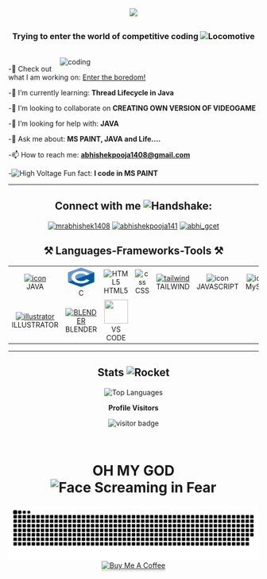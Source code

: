 <h1 align="center">
    <img src="https://readme-typing-svg.herokuapp.com/?font=Righteous&size=35&center=true&vCenter=true&width=500&height=70&duration=4000&lines=Hello,+Eveyone!+👋;+This+is+Abhishek...;+Nice+to+meet+you!;" />
</h1>

<h3 align="center">Trying to enter the world of competitive coding <img src="https://raw.githubusercontent.com/Tarikul-Islam-Anik/Animated-Fluent-Emojis/master/Emojis/Travel%20and%20places/Locomotive.png" alt="Locomotive" width="30" height="30" /></h3>

<br/>
<img align="right" alt="coding" width="400" src="https://i.gifer.com/59ZV.gif">

<div align="left">


-🔭 Check out what I am working on: [Enter the boredom!]([https://coder-verse.netlify.app])

-🌱 I’m currently learning: **Thread Lifecycle in Java**

-👯 I’m looking to collaborate on **CREATING OWN VERSION OF VIDEOGAME**

-🤝 I’m looking for help with: **JAVA**

-💬 Ask me about: **MS PAINT, JAVA  and Life....**

-📫 How to reach me: **abhishekpooja1408@gmail.com**

-<img src="https://raw.githubusercontent.com/Tarikul-Islam-Anik/Animated-Fluent-Emojis/master/Emojis/Travel%20and%20places/High%20Voltage.png" alt="High Voltage" width="25"/> Fun fact: **I code in MS PAINT**

 </div>

<hr/>

<h2 align="center">Connect with me <img src="https://raw.githubusercontent.com/Tarikul-Islam-Anik/Animated-Fluent-Emojis/master/Emojis/Hand%20gestures/Handshake.png" alt="Handshake" width="30" height="30" />:</h2>
<p align="center">
<a href="https://twitter.com/mrabhishek1408" target="blank"><img align="center" src="https://raw.githubusercontent.com/rahuldkjain/github-profile-readme-generator/master/src/images/icons/Social/twitter.svg" alt="mrabhishek1408" height="30" width="40" /></a>
<a href="https://www.hackerrank.com/abhishekpooja141" target="blank"><img align="center" src="https://raw.githubusercontent.com/rahuldkjain/github-profile-readme-generator/master/src/images/icons/Social/hackerrank.svg" alt="abhishekpooja141" height="30" width="40" /></a>
<a href="https://www.leetcode.com/abhi_gcet" target="blank"><img align="center" src="https://raw.githubusercontent.com/rahuldkjain/github-profile-readme-generator/master/src/images/icons/Social/leet-code.svg" alt="abhi_gcet" height="30" width="40" /></a>
</p>
 
<h2 align="center">⚒️ Languages-Frameworks-Tools ⚒️</h2>
<table>
  <tr>
    <td align="center" width="96">
      <a href="https://www.java.com" target="_blank" rel="noreferrer"> 
    <img src="https://techstack-generator.vercel.app/java-icon.svg" alt="icon" width="65" style="width: 65px; height: 65px; margin-right: 0px; margin-bottom: 0px;" /></a>
    <br />JAVA
    </td>
    <td align="center" width="96">
      <a href="https://www.cprogramming.com/" target="_blank" rel="noreferrer"> 
          <img src="https://raw.githubusercontent.com/devicons/devicon/master/icons/c/c-original.svg" alt="c" width="64" height="40"/> </a> 
      <br />C
    </td>
    <td align="center" width="96">
      <img src="https://skillicons.dev/icons?i=html" width="48" height="48" alt="HTML5" />
      <br>HTML5
    </td>
     <td align="center" width="96">
      <img src="https://skillicons.dev/icons?i=css" width="48" height="48" alt="css" />
      <br>CSS
    </td>
    <td align="center" width="60">
    <a href="https://tailwindcss.com/" target="_blank" rel="noreferrer">
    <img src="https://skillicons.dev/icons?i=tailwind" width="64" height="48" alt="tailwind" /></a>
      <br>TAILWIND
    </td>
    <td align="center" width="96">
       <img src="https://techstack-generator.vercel.app/js-icon.svg" alt="icon" width="65" height="65" />
      <br>JAVASCRIPT
    </td>
    <td align="center" width="60">
       <img src="https://techstack-generator.vercel.app/mysql-icon.svg" alt="icon" width="65" height="65" />
      <br>MySQL
    </td>
    <td align="center" width="60">
    <img src="https://techstack-generator.vercel.app/react-icon.svg" alt="icon" width="65" height="65" />
      <br>REACT
    </td>
    <td align="center" width="60">
     <a href="https://unrealengine.com/" target="_blank" rel="noreferrer"> <img src="https://raw.githubusercontent.com/kenangundogan/fontisto/036b7eca71aab1bef8e6a0518f7329f13ed62f6b/icons/svg/brand/unreal-engine.svg" alt="unreal" width="64" height="40"/> </a> 
      <br />UNREAL
    </td>
    <td align="center" width="96">
    <a href="https://github.com/" target="_blank" rel="noreferrer">
    <img src="https://techstack-generator.vercel.app/github-icon.svg" alt="icon" width="48" height="48" style="width: 65px; height: 65px; margin-right: 0px; margin-bottom: 0px;" /></a>
    <br>GITHUB
    </td>
  </tr>
    <tr>
     <td align="center" width="96">
      <a href="https://www.adobe.com/in/products/illustrator.html" target="_blank" rel="noreferrer"> <img src="https://www.vectorlogo.zone/logos/adobe_illustrator/adobe_illustrator-icon.svg" alt="illustrator" width="64" height="40"/> </a> 
      <br />ILLUSTRATOR
    </td>
     <td align="center" width="96">
        <a href="https://www.blender.org/" target="_blank" rel="noreferrer"> 
            <img src="https://skillicons.dev/icons?i=blender" width="48" height="48" alt="BLENDER" />
        </a> 
      <br />BLENDER
    </td>
    <td align="center" width="96">
        <img src="https://user-images.githubusercontent.com/74038190/212257465-7ce8d493-cac5-494e-982a-5a9deb852c4b.gif" width="48" height="48">
        <br/> VS CODE
    </td>
    
  </tr>

</table>
<hr/>
<h2 align="center">Stats <img src="https://raw.githubusercontent.com/Tarikul-Islam-Anik/Animated-Fluent-Emojis/master/Emojis/Travel%20and%20places/Rocket.png" alt="Rocket" width="35" height="35" /></h2>
<p align="center">
  <img align="center" src="https://github-readme-stats.vercel.app/api/top-langs?username=abhi-1408-shek&hide_border=true&no-bg=true&no-frame=true&layout=compact&theme=transparent&langs_count=10" alt="Top Languages"/>
</p>
<p align="center"><b>Profile Visitors</b></p>
<p align="center"><img src="https://profile-counter.glitch.me/abhi-1408-shek/count.svg" alt="visitor badge"/></p>

<br> 
<h1 align="center">OH MY GOD <img src="https://raw.githubusercontent.com/Tarikul-Islam-Anik/Animated-Fluent-Emojis/master/Emojis/Smilies/Face%20Screaming%20in%20Fear.png" alt="Face Screaming in Fear" width="35" height="35" /></h1>
<img src="https://raw.githubusercontent.com/abhi-1408-shek/abhi-1408-shek/output/snake.svg" alt="Snake animation" />

<div align="center"><a href="https://www.buymeacoffee.com/abhigcet" target="_blank"><img src="https://www.buymeacoffee.com/assets/img/custom_images/orange_img.png" alt="Buy Me A Coffee" style="height: 41px !important;width: 174px !important;box-shadow: 0px 3px 2px 0px rgba(190, 190, 190, 0.5) !important;-webkit-box-shadow: 0px 3px 2px 0px rgba(190, 190, 190, 0.5) !important;" ></a></div>
